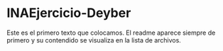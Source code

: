 # INAEjercicio-Deyber
Este es el primero texto que colocamos. El readme aparece siempre de primero y su contendido se visualiza en la lista de archivos.

